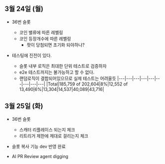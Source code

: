 
## 3월 24일 (월)

- 36번 슬롯
	- 코인 밸류에 따른 레벨링
	- 코인 등장개수에 따른 레벨링
		- 팟이 당첨되면 초기화 되야하나?

- 테스팅에 진전이 있다.
	- 슬롯  내부 로직은 최대한 단위 테스트로 검증하자
	- e2e 테스트까지는 불가능하고 할 수 없다.
	- 랜덤로직이 결합되어있으므로 실제 테스트는 어려울듯
|---|---|---|---|---|---|---|---|---|
|Total|185,759 of 202,604|8%|12,552 of 13,490|6%|13,304|14,537|40,089|43,716|


## 3월 25일 (화)

- 36번 슬롯
	- 스캐터 리플레이스 되는지 체크
	- 리트리거 제한에 제대로 걸리는지 체크

- 슬롯 복사 기능 dev 반영 완료

- AI PR Review agent digging